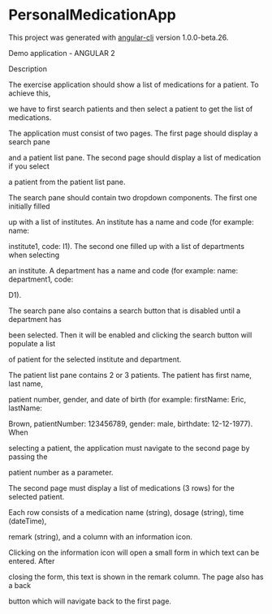 # PersonalMedicationApp

This project was generated with [angular-cli](https://github.com/angular/angular-cli) version 1.0.0-beta.26.

Demo application - ANGULAR 2

Description

The exercise application should show a list of medications for a patient. To achieve this,

we have to first search patients and then select a patient to get the list of medications.

The application must consist of two pages. The first page should display a search pane

and a patient list pane. The second page should display a list of medication if you select

a patient from the patient list pane.

The search pane should contain two dropdown components. The first one initially filled

up with a list of institutes. An institute has a name and code (for example: name:

institute1, code: I1). The second one filled up with a list of departments when selecting

an institute. A department has a name and code (for example: name: department1, code:

D1).

The search pane also contains a search button that is disabled until a department has

been selected. Then it will be enabled and clicking the search button will populate a list

of patient for the selected institute and department.

The patient list pane contains 2 or 3 patients. The patient has first name, last name,

patient number, gender, and date of birth (for example: firstName: Eric, lastName:

Brown, patientNumber: 123456789, gender: male, birthdate: 12-12-1977). When

selecting a patient, the application must navigate to the second page by passing the

patient number as a parameter.

The second page must display a list of medications (3 rows) for the selected patient.

Each row consists of a medication name (string), dosage (string), time (dateTime),

remark (string), and a column with an information icon.

Clicking on the information icon will open a small form in which text can be entered. After

closing the form, this text is shown in the remark column. The page also has a back

button which will navigate back to the first page.